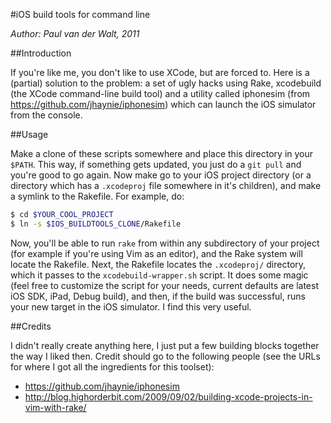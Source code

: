 #iOS build tools for command line

*Author: Paul van der Walt, 2011*

##Introduction

If you're like me, you don't like to use XCode, but are forced to. Here is a
(partial) solution to the problem: a set of ugly hacks using Rake, xcodebuild
(the XCode command-line build tool) and a utility called iphonesim (from
https://github.com/jhaynie/iphonesim) which can launch the iOS simulator from
the console.

##Usage

Make a clone of these scripts somewhere and place this directory in your `$PATH`.
This way, if something gets updated, you just do a `git pull` and you're good
to go again. Now make go to your iOS project directory (or a directory which
has a `.xcodeproj` file somewhere in it's children), and make a symlink to the
Rakefile. For example, do:

```sh
$ cd $YOUR_COOL_PROJECT
$ ln -s $IOS_BUILDTOOLS_CLONE/Rakefile
```

Now, you'll be able to run `rake` from within any subdirectory of your project
(for example if you're using Vim as an editor), and the Rake system will locate
the Rakefile. Next, the Rakefile locates the `.xcodeproj/` directory, which it
passes to the `xcodebuild-wrapper.sh` script. It does some magic (feel free to
customize the script for your needs, current defaults are latest iOS SDK, iPad,
Debug build), and then, if the build was successful, runs your new target in
the iOS simulator. I find this very useful.

##Credits

I didn't really create anything here, I just put a few building blocks together the way I liked then. Credit should go to the following people (see the URLs for where I got all the ingredients for this toolset):

* https://github.com/jhaynie/iphonesim
* http://blog.highorderbit.com/2009/09/02/building-xcode-projects-in-vim-with-rake/
